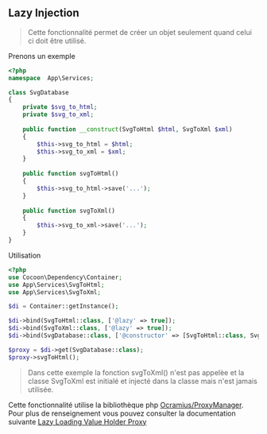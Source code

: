 ## Lazy Injection

> Cette fonctionnalité permet de créer un objet seulement quand celui ci doit être utilisé.

Prenons un exemple

```php
<?php
namespace  App\Services;

class SvgDatabase
{
    private $svg_to_html;
    private $svg_to_xml;
    
    public function __construct(SvgToHtml $html, SvgToXml $xml)
    {
        $this->svg_to_html = $html;
        $this->svg_to_xml = $xml;
    }
    
    public function svgToHtml()
    {
        $this->svg_to_html->save('...');
    }
    
    public function svgToXml()
    {
        $this->svg_to_xml->save('...');
    }
}
```

Utilisation
```php
<?php
use Cocoon\Dependency\Container;
use App\Services\SvgToHtml;
use App\Services\SvgToXml;

$di = Container::getInstance();

$di->bind(SvgToHtml::class, ['@lazy' => true]);
$di->bind(SvgToXml::class, ['@lazy' => true]);
$di->bind(SvgDatabase::class, ['@constructor' => [SvgToHtml::class, SvgToXml::class]]);

$proxy = $di->get(SvgDatabase::class);
$proxy->svgToHtml();
```
> Dans cette exemple la fonction svgToXml() n'est pas appelèe et la classe SvgToXml est initialé et injecté dans la classe mais n'est jamais utilisée.

Cette fonctionnalité utilise la bibliothèque php [Ocramius/ProxyManager](https://github.com/Ocramius/ProxyManager). Pour plus de renseignement vous pouvez consulter la documentation suivante [Lazy Loading Value Holder Proxy](https://ocramius.github.io/ProxyManager/docs/lazy-loading-value-holder.html)

